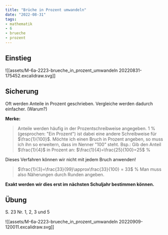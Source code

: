 ```yaml
---
title: "Brüche in Prozent umwandeln"
date: "2022-08-31"
tags:
- mathematik
- 6
- brueche
- prozent
---
```

## Einstieg
![[assets/M-6a-2223-brueche_in_prozent_umwandeln 20220831-175452.excalidraw.svg]]
<!-- %%[[assets/M-6a-2223-brueche_in_prozent_umwandeln 20220831-175452.excalidraw|🖋 Edit in Excalidraw]], and the [[assets/M-6a-2223-brueche_in_prozent_umwandeln 20220831-175451.excalidraw.dark.svg|dark exported image]]%% -->

## Sicherung
Oft werden Anteile in Prozent geschrieben. Vergleiche werden dadurch einfacher. (Warum?)

**Merke:**
> Anteile werden häufig in der Prozentschreibweise angegeben.
> $1$ \% (gesprochen: "Ein Prozent") ist dabei eine andere Schreibweise für $\frac{1}{100}$. 
> Möchte ich einen Bruch in Prozent angeben, so muss ich ihn so erweitern, dass im Nenner "100" steht.
> Bsp.:
> Gib den Anteil $\frac{1}{4}$ in Prozent an:
> $\frac{1}{4}=\frac{25}{100}=25$ %

Dieses Verfahren können wir nicht mit jedem Bruch anwenden!

> $\frac{1}{3}=\frac{33}{99}\approx\frac{33}{100} = 33$ %
> Man muss also Näherungen durch Runden angeben.

**Exakt werden wir dies erst im nächsten Schuljahr bestimmen können.**


## Übung
S. 23 Nr. 1, 2, 3 und 5

![[assets/M-6a-2223-brueche_in_prozent_umwandeln 20220909-120011.excalidraw.svg]]
<!-- %%[[assets/M-6a-2223-brueche_in_prozent_umwandeln 20220909-120011.excalidraw.md|🖋 Edit in Excalidraw]], and the [[assets/M-6a-2223-brueche_in_prozent_umwandeln 20220909-120011.excalidraw.dark.svg|dark exported image]]%% -->